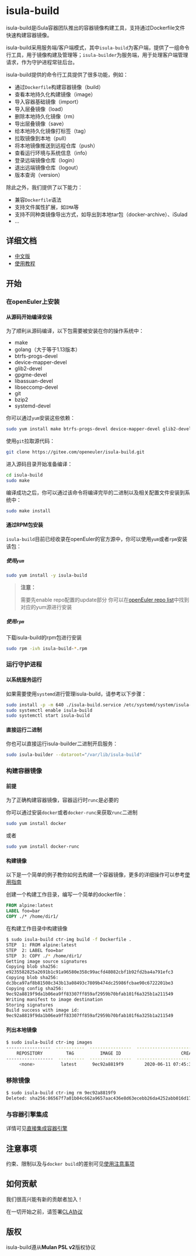 # isula-build

isula-build是iSula容器团队推出的容器镜像构建工具，支持通过Dockerfile文件快速构建容器镜像。

isula-build采用服务端/客户端模式，其中`isula-build`为客户端，提供了一组命令行工具，用于镜像构建及管理等；`isula-builder`为服务端，用于处理客户端管理请求，作为守护进程常驻后台。

isula-build提供的命令行工具提供了很多功能，例如：

- 通过`Dockerfile`构建容器镜像（build）
- 查看本地持久化构建镜像（image）
- 导入容器基础镜像（import）
- 导入层叠镜像（load）
- 删除本地持久化镜像（rm）
- 导出层叠镜像（save）
- 给本地持久化镜像打标签（tag）
- 拉取镜像到本地（pull）
- 将本地镜像推送到远程仓库（push）
- 查看运行环境与系统信息（info）
- 登录远端镜像仓库（login）
- 退出远端镜像仓库（logout）
- 版本查询（version）

除此之外，我们提供了以下能力：

- 兼容`Dockerfile`语法
- 支持文件属性扩展，如`IMA`等
- 支持不同种类镜像导出方式，如导出到本地tar包（docker-archive）、iSulad
- ...

## 详细文档

- [中文版](./doc/manual_zh.md)
- [使用教程](./doc/manual_zh.md#使用指南)

## 开始

### 在openEuler上安装

#### 从源码开始编译安装

为了顺利从源码编译，以下包需要被安装在你的操作系统中：

- make
- golang（大于等于1.13版本）
- btrfs-progs-devel
- device-mapper-devel
- glib2-devel
- gpgme-devel
- libassuan-devel
- libseccomp-devel
- git
- bzip2
- systemd-devel

你可以通过`yum`安装这些依赖：

```sh
sudo yum install make btrfs-progs-devel device-mapper-devel glib2-devel gpgme-devel libassuan-devel libseccomp-devel git bzip2 systemd-devel golang
```

使用`git`拉取源代码：

```sh
git clone https://gitee.com/openeuler/isula-build.git
```

进入源码目录开始准备编译：

```sh
cd isula-build
sudo make
```

编译成功之后，你可以通过该命令将编译完毕的二进制以及相关配置文件安装到系统中：

```sh
sudo make install
```

#### 通过RPM包安装

`isula-build`目前已经收录在openEuler的官方源中，你可以使用`yum`或者`rpm`安装该包：

##### 使用`yum`

```sh
sudo yum install -y isula-build
```
> **注意：**
>
> 需要先enable repo配置的update部分
> 你可以在[openEuler repo list](https://repo.openeuler.org/)中找到对应的yum源进行安装

##### 使用`rpm`

下载isula-build的rpm包进行安装

```sh
sudo rpm -ivh isula-build-*.rpm
```

### 运行守护进程

#### 以系统服务运行

如果需要使用`systemd`进行管理isula-build，请参考以下步骤：

```sh
sudo install -p -m 640 ./isula-build.service /etc/systemd/system/isula-build.
sudo systemctl enable isula-build
sudo systemctl start isula-build
```

#### 直接运行二进制

你也可以直接运行isula-builder二进制开启服务：

```sh
sudo isula-builder --dataroot="/var/lib/isula-build"
```

### 构建容器镜像

#### 前提

为了正确构建容器镜像，容器运行时`runc`是必要的

你可以通过安装`docker`或者`docker-runc`来获取`runc`二进制

```sh
sudo yum install docker
```

或者

```sh
sudo yum install docker-runc
```

#### 构建镜像

以下是一个简单的例子教你如何去构建一个容器镜像，更多的详细操作可以参考[使用指南](./doc/manual_zh.md#使用指南)

创建一个构建工作目录，编写一个简单的dockerfile：

```dockerfile
FROM alpine:latest
LABEL foo=bar
COPY ./* /home/dir1/
```

在构建工作目录中构建镜像

```sh
$ sudo isula-build ctr-img build -f Dockerfile .
STEP  1: FROM alpine:latest
STEP  2: LABEL foo=bar
STEP  3: COPY ./* /home/dir1/
Getting image source signatures
Copying blob sha256:
e9235582825a2691b1c91a96580e358c99acfd48082cbf1b92fd2ba4a791efc3
Copying blob sha256:
dc3bca97af8b81508c343b13a08493c7809b474dc25986fcbae90c6722201be3
Copying config sha256:
9ec92a8819f9da1b06ea9ff83307ff859af2959b70bfab101f6a325b1a211549
Writing manifest to image destination
Storing signatures
Build success with image id:
9ec92a8819f9da1b06ea9ff83307ff859af2959b70bfab101f6a325b1a211549
```

#### 列出本地镜像

```sh
$ sudo isula-build ctr-img images
-----------------  -----------  ----------------  ----------------------------------------------
    REPOSITORY         TAG          IMAGE ID                       CREATED
------------------  ----------  ----------------  ----------------------------------------------
     <none>          latest      9ec92a8819f9        2020-06-11 07:45:39.265106109 +0000 UTC
```

### 移除镜像

```sh
$ sudo isula-build ctr-img rm 9ec92a8819f9
Deleted: sha256:86567f7a01b04c662a9657aac436e8d63ecebb26da4252abb016d177721fa11b
```

### 与容器引擎集成

详情可见[直接集成容器引擎](./doc/manual_zh.md#直接集成容器引擎)

## 注意事项

约束、限制以及与`docker build`的差别可见[使用注意事项](./doc/manual_zh.md#使用注意事项)

## 如何贡献

我们很高兴能有新的贡献者加入！

在一切开始之前，请签署[CLA协议](https://openeuler.org/en/cla.html)

## 版权

isula-build遵从**Mulan PSL v2**版权协议
